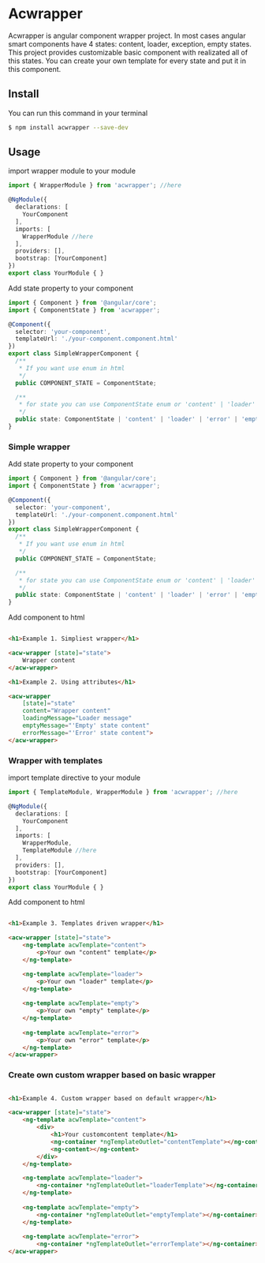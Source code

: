 # Acwrapper

Acwrapper is angular component wrapper project. In most cases angular smart components have 4 states: content, loader, exception, empty states.
This project provides customizable basic component with realizated all of this states. You can create your own template for every state and put it in this component.

## Install

You can run this command in your terminal

```bash
$ npm install acwrapper --save-dev
```

## Usage

import wrapper module to your module

```ts
import { WrapperModule } from 'acwrapper'; //here

@NgModule({
  declarations: [
    YourComponent
  ],
  imports: [
    WrapperModule //here
  ],
  providers: [],
  bootstrap: [YourComponent]
})
export class YourModule { }

```

Add state property to your component

```ts
import { Component } from '@angular/core';
import { ComponentState } from 'acwrapper';

@Component({
  selector: 'your-component',
  templateUrl: './your-component.component.html'
})
export class SimpleWrapperComponent {
  /**
   * If you want use enum in html
   */
  public COMPONENT_STATE = ComponentState;

  /**
   * for state you can use ComponentState enum or 'content' | 'loader' | 'error' | 'empty' values
   */
  public state: ComponentState | 'content' | 'loader' | 'error' | 'empty' = ComponentState.Content;
}

```

### Simple wrapper

Add state property to your component

```ts
import { Component } from '@angular/core';
import { ComponentState } from 'acwrapper';

@Component({
  selector: 'your-component',
  templateUrl: './your-component.component.html'
})
export class SimpleWrapperComponent {
  /**
   * If you want use enum in html
   */
  public COMPONENT_STATE = ComponentState;

  /**
   * for state you can use ComponentState enum or 'content' | 'loader' | 'error' | 'empty' values
   */
  public state: ComponentState | 'content' | 'loader' | 'error' | 'empty' = ComponentState.Content;
}

```

Add component to html

```html

<h1>Example 1. Simpliest wrapper</h1>

<acw-wrapper [state]="state">
    Wrapper content
</acw-wrapper>

<h1>Example 2. Using attributes</h1>

<acw-wrapper 
    [state]="state"
    content="Wrapper content"
    loadingMessage="Loader message"
    emptyMessage="'Empty' state content"
    errorMessage="'Error' state content">
</acw-wrapper>

```

### Wrapper with templates

import template directive to your module

```ts
import { TemplateModule, WrapperModule } from 'acwrapper'; //here

@NgModule({
  declarations: [
    YourComponent
  ],
  imports: [
    WrapperModule,
    TemplateModule //here
  ],
  providers: [],
  bootstrap: [YourComponent]
})
export class YourModule { }

```

Add component to html

```html

<h1>Example 3. Templates driven wrapper</h1>

<acw-wrapper [state]="state">
    <ng-template acwTemplate="content">
        <p>Your own "content" template</p>
    </ng-template>

    <ng-template acwTemplate="loader">
        <p>Your own "loader" template</p>
    </ng-template>
    
    <ng-template acwTemplate="empty">
        <p>Your own "empty" template</p>
    </ng-template>
    
    <ng-template acwTemplate="error">
        <p>Your own "error" template</p>
    </ng-template>
</acw-wrapper>

```

### Create own custom wrapper based on basic wrapper

```html

<h1>Example 4. Custom wrapper based on default wrapper</h1>

<acw-wrapper [state]="state">    
    <ng-template acwTemplate="content">
        <div>
            <h1>Your customcontent template</h1>            
            <ng-container *ngTemplateOutlet="contentTemplate"></ng-container>
            <ng-content></ng-content>
        </div>
    </ng-template>

    <ng-template acwTemplate="loader">
        <ng-container *ngTemplateOutlet="loaderTemplate"></ng-container>
    </ng-template>
    
    <ng-template acwTemplate="empty">
        <ng-container *ngTemplateOutlet="emptyTemplate"></ng-container>
    </ng-template>
    
    <ng-template acwTemplate="error">
        <ng-container *ngTemplateOutlet="errorTemplate"></ng-container>
</acw-wrapper>

```
